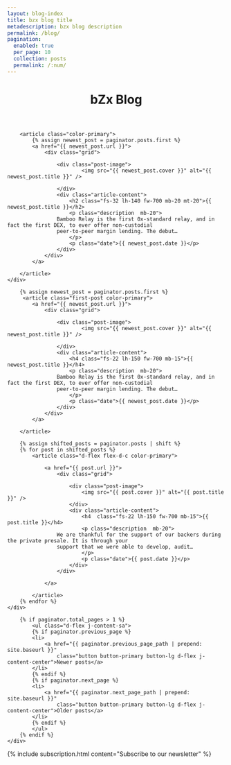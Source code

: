 ```yaml
---
layout: blog-index
title: bzx blog title
metadescription: bzx blog description
permalink: /blog/
pagination:
  enabled: true
  per_page: 10
  collection: posts
  permalink: /:num/ 
---
```

<div class="container container-xl">
    <header class="blog-index">
        <h1 class="mb-50 mt-70 fs-46 lh-120 fw-800 color-primary text-center">bZx Blog</h1>
    </header>
</div>
<section class="first-post">
    <div class="container container-xl">

        <article class="color-primary">
            {% assign newest_post = paginator.posts.first %}
            <a href="{{ newest_post.url }}">
                <div class="grid">
   
                    <div class="post-image">
                            <img src="{{ newest_post.cover }}" alt="{{ newest_post.title }}" />

                    </div>
                    <div class="article-content">
                        <h2 class="fs-32 lh-140 fw-700 mb-20 mt-20">{{ newest_post.title }}</h2>
                        <p class="description  mb-20">
                    Bamboo Relay is the first 0x-standard relay, and in fact the first DEX, to ever offer non-custodial
                    peer-to-peer margin lending. The debut…
                        </p>
                        <p class="date">{{ newest_post.date }}</p>
                    </div>
                </div>
            </a>

        </article>
    </div>
</section>
<section class="posts">
    <div class="container container-xl posts-container">
        
        {% assign newest_post = paginator.posts.first %}
         <article class="first-post color-primary">
            <a href="{{ newest_post.url }}">
                <div class="grid">
   
                    <div class="post-image">
                            <img src="{{ newest_post.cover }}" alt="{{ newest_post.title }}" />

                    </div>
                    <div class="article-content">
                        <h4 class="fs-22 lh-150 fw-700 mb-15">{{ newest_post.title }}</h4>
                        <p class="description  mb-20">
                    Bamboo Relay is the first 0x-standard relay, and in fact the first DEX, to ever offer non-custodial
                    peer-to-peer margin lending. The debut…
                        </p>
                        <p class="date">{{ newest_post.date }}</p>
                    </div>
                </div>
            </a>

        </article>

        {% assign shifted_posts = paginator.posts | shift %}
        {% for post in shifted_posts %}
            <article class="d-flex flex-d-c color-primary">

                <a href="{{ post.url }}">
                    <div class="grid">

                        <div class="post-image">
                            <img src="{{ post.cover }}" alt="{{ post.title }}" />
                        </div>
                        <div class="article-content">
                            <h4  class="fs-22 lh-150 fw-700 mb-15">{{ post.title }}</h4>
                            <p class="description  mb-20">
                    We are thankful for the support of our backers during the private presale. It is through your
                    support that we were able to develop, audit…
                            </p>
                            <p class="date">{{ post.date }}</p>
                        </div>
                    </div>

                </a>

            </article>
        {% endfor %}
    </div>
</section>
<section class="pagination mt-50 mb-90">
    <div class="container container-xl">

        {% if paginator.total_pages > 1 %}
            <ul class="d-flex j-content-sa">
            {% if paginator.previous_page %}
            <li>
                <a href="{{ paginator.previous_page_path | prepend: site.baseurl }}"
                    class="button button-primary button-lg d-flex j-content-center">Newer posts</a>
            </li>
            {% endif %}
            {% if paginator.next_page %}
            <li>
                <a href="{{ paginator.next_page_path | prepend: site.baseurl }}"
                    class="button button-primary button-lg d-flex j-content-center">Older posts</a>
            </li>
            {% endif %}
            </ul>
        {% endif %}
    </div>
</section>

{% include subscription.html content="Subscribe to our newsletter" %}

